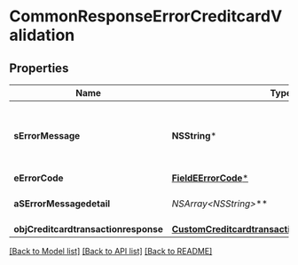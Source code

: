 # CommonResponseErrorCreditcardValidation

## Properties
Name | Type | Description | Notes
------------ | ------------- | ------------- | -------------
**sErrorMessage** | **NSString*** | The message giving details about the error | 
**eErrorCode** | [**FieldEErrorCode***](FieldEErrorCode.md) |  | 
**aSErrorMessagedetail** | **NSArray&lt;NSString*&gt;*** | More error message detail | [optional] 
**objCreditcardtransactionresponse** | [**CustomCreditcardtransactionresponseResponse***](CustomCreditcardtransactionresponseResponse.md) |  | [optional] 

[[Back to Model list]](../README.md#documentation-for-models) [[Back to API list]](../README.md#documentation-for-api-endpoints) [[Back to README]](../README.md)


